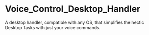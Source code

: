 # Voice_Control_Desktop_Handler
A desktop handler, compatible with any OS, that simplifies the hectic Desktop Tasks with just your voice commands.
